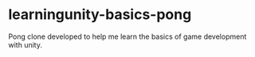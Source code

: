 # learningunity-basics-pong
Pong clone developed to help me learn the basics of game development with unity.
